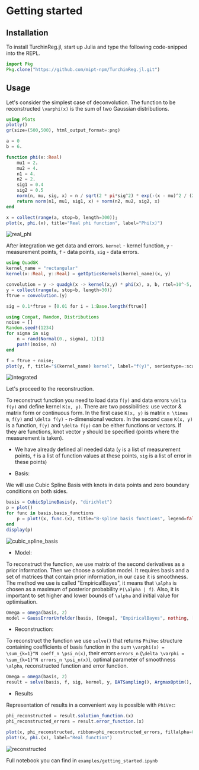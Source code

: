 # Getting started

## Installation
To install TurchinReg.jl, start up Julia and type the following code-snipped into the REPL.
```julia
import Pkg
Pkg.clone("https://github.com/mipt-npm/TurchinReg.jl.git")
```

## Usage
Let's consider the simplest case of deconvolution.
The function to be reconstructed ``\varphi(x)`` is the sum of two Gaussian distributions.

```julia
using Plots
plotly()
gr(size=(500,500), html_output_format=:png)

a = 0
b = 6.

function phi(x::Real)
    mu1 = 2.
    mu2 = 4.
    n1 = 4.
    n2 = 2.
    sig1 = 0.4
    sig2 = 0.5
    norm(n, mu, sig, x) = n / sqrt(2 * pi*sig^2) * exp(-(x - mu)^2 / (2 * sig^2))
    return norm(n1, mu1, sig1, x) + norm(n2, mu2, sig2, x)
end

x = collect(range(a, stop=b, length=300));
plot(x, phi.(x), title="Real phi function", label="Phi(x)")
```
![real_phi](img/real_phi.png)

After integration we get data and errors. `kernel` - kernel function, `y` - measurement points, `f` - data points, `sig` - data errors.

```julia
using QuadGK
kernel_name = "rectangular"
kernel(x::Real, y::Real) = getOpticsKernels(kernel_name)(x, y)

convolution = y -> quadgk(x -> kernel(x,y) * phi(x), a, b, rtol=10^-5, maxevals=10^7)[1]
y = collect(range(a, stop=b, length=30))
ftrue = convolution.(y)

sig = 0.1*ftrue + [0.01 for i = 1:Base.length(ftrue)]

using Compat, Random, Distributions
noise = []
Random.seed!(1234)
for sigma in sig
    n = rand(Normal(0., sigma), 1)[1]
    push!(noise, n)
end

f = ftrue + noise;
plot(y, f, title="$(kernel_name) kernel", label="f(y)", seriestype=:scatter, yerr=sig)
```
![integrated](img/integrated_rectangular.png)

Let's proceed to the reconstruction.

To reconstruct function you need to load data ``f(y)`` and data errors ``\delta f(y)`` and define kernel ``K(x, y)``.
There are two possibilities: use vector & matrix form or continuous form.
In the first case ``K(x, y)`` is matrix ``n \times m``, ``f(y)`` and ``\delta f(y)`` - n-dimensional vectors.
In the second case ``K(x, y)`` is a function, ``f(y)`` and ``\delta f(y)`` can be either functions or vectors.
If they are functions, knot vector ``y`` should be specified (points where the measurement is taken).

* We have already defined all needed data (`y` is a list of measurement points, `f` is a list of function values at these points, `sig` is a list of error in these points)

* Basis:

We will use Cubic Spline Basis with knots in data points and zero boundary conditions on both sides.

```julia
basis = CubicSplineBasis(y, "dirichlet")
p = plot()
for func in basis.basis_functions
    p = plot!(x, func.(x), title="B-spline basis functions", legend=false, show = true)
end
display(p)
```
![cubic_spline_basis](img/basis.png)

* Model:

To reconstruct the function, we use matrix of the second derivatives as a prior information. Then we choose a solution model. It requires basis and a set of matrices that contain prior information, in our case it is smoothness. The method we use is called "EmpiricalBayes", it means that ``\alpha`` is chosen as a maximum of posterior probability ``P(\alpha | f)``. Also, it is important to set higher and lower bounds of ``\alpha`` and initial value for optimisation.

```julia
Omega = omega(basis, 2)
model = GaussErrorUnfolder(basis, [Omega], "EmpiricalBayes", nothing, [1e-8], [10.], [0.3])
```

* Reconstruction:

To reconstruct the function we use ``solve()`` that returns `PhiVec` structure containing coefficients of basis function in the sum ``\varphi(x) = \sum_{k=1}^N coeff_n \psi_n(x)``, their errors ``errors_n`` (``\delta \varphi =  \sum_{k=1}^N errors_n \psi_n(x)``), optimal parameter of smoothness ``\alpha``, reconstructed function and error function.

```julia
Omega = omega(basis, 2)
result = solve(basis, f, sig, kernel, y, BATSampling(), ArgmaxOptim(), [Omega], PhiBounds());
```

* Results

Representation of results in a convenient way is possible with `PhiVec`:
```julia
phi_reconstructed = result.solution_function.(x)
phi_reconstructed_errors = result.error_function.(x)

plot(x, phi_reconstructed, ribbon=phi_reconstructed_errors, fillalpha=0.3, label="Reconstructed function with errors")
plot!(x, phi.(x), label="Real function")
```

![reconstructed](img/reconstructed.png)

Full notebook you can find in `examples/getting_started.ipynb`
